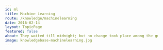 ```yaml
---
id: ml
title: Machine Learning
route: /knowledge/machinelearning
date: 2016-02-14
layout: TopicPage
featured: false
about: They waited till midnight; but no change took place among the guards.
image: knowledgebase-machinelearning.jpg
---
```

